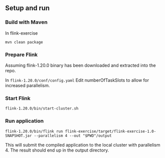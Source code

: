 ## Setup and run

### Build with Maven
In flink-exercise
```
mvn clean package
```

### Prepare Flink
Assuming flink-1.20.0 binary has been downloaded and extracted into the repo.

In `flink-1.20.0/conf/config.yaml`
Edit numberOfTaskSlots to allow for increased parallelism.

### Start Flink
```
flink-1.20.0/bin/start-cluster.sh
```

### Run application
```
flink-1.20.0/bin/flink run flink-exercise/target/flink-exercise-1.0-SNAPSHOT.jar --parallelism 4 --out "$PWD"/output
```
This will submit the compiled application to the local cluster with parallelism 4. The result should end up in the output directory.

